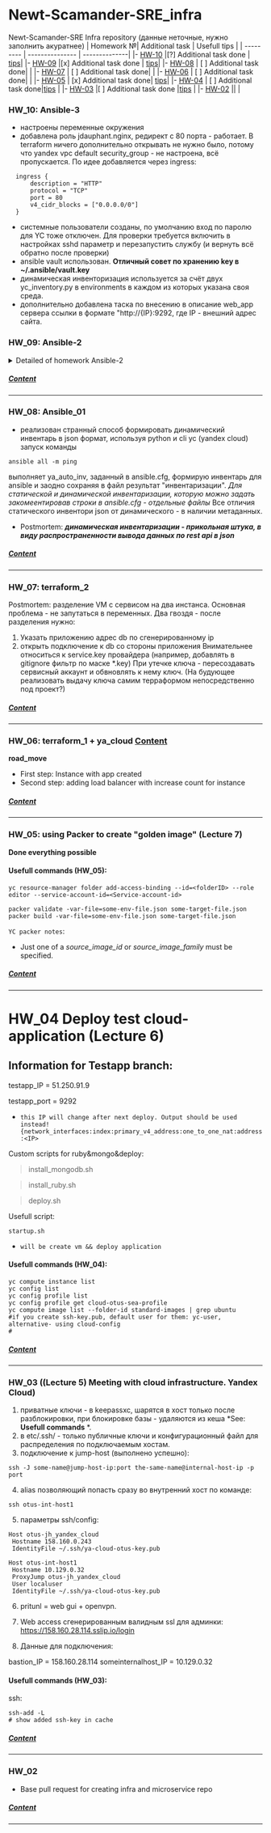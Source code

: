 # Newt-Scamander-SRE_infra
Newt-Scamander-SRE Infra repository
(данные неточные, нужно заполнить акуратнее)
| Homework №| Additional task  | Usefull tips |
| --------- | --------------- | --------------|
|- [HW-10](#hw_09-ansible-3) |[?] Additional task done | [tips]()|
|- [HW-09](#hw_09-ansible-2) |[x] Additional task done | [tips]()|
|- [HW-08](#hw_08-ansible_01) | [ ] Additional task done| |
|- [HW-07](#hw_07-terraform_2) | [ ] Additional task done| |
|- [HW-06](#hw_06-terraform_1--ya_cloud) | [ ] Additional task done| |
|- [HW-05](#hw_05-using-packer-to-create-golden-image-lecture-7) | [x] Additional task done| [tips](#usefull-commands-hw_05)|
|- [HW-04](#hw_04-deploy-test-cloud-application-lecture-6) | [ ] Additional task done|[tips](#usefull-commands-hw_04) |
|- [HW-03](#hw_03-lecture-5-meeting-with-cloud-infrastructure-yandex-cloud) |[ ] Additional task done |[tips](#usefull-commands-hw_03) |
|- [HW-02](#hw_02) || |

### HW_10: Ansible-3
- настроены переменные окружения
- добавлена роль jdauphant.nginx, редирект с 80 порта - работает. В terraform ничего дополнительно открывать не нужно было, потому что
yandex vpc default security_group - не настроена, всё пропускается. По идее добавляется через ingress:
```
  ingress {
      description = "HTTP"
      protocol = "TCP"
      port = 80
      v4_cidr_blocks = ["0.0.0.0/0"]
  }
```
- системные пользователи созданы, по умолчанию вход по паролю для YC тоже отключен. Для проверки требуется включить в настройках sshd параметр и перезапустить службу (и вернуть всё обратно после проверки)
- ansible vault использован. **Отличный совет по хранению key в ~/.ansible/vault.key**
- динамическая инвенторизация используется за счёт двух yc_inventory.py в environments в каждом из которых указана своя среда.
- дополнительно добавлена таска по внесению в описание web_app сервера ссылки в формате "http://{IP}:9292, где IP - внешний адрес сайта.

### HW_09: Ansible-2
<details>
<summary> Detailed of homework Ansible-2 </summary>
- Задание выполнено в полном объеме, включая "*"
packer-ом пересобраны образы дисков.
после раскатки terraformom stage, запуском ansible-playboook докатываются настройки.
имена хостов, ip в том числе внутренний ip базы - задаются через переменные собираемые через динамик инвентори.

*про keyed_groups - непонятно немного - походу просто какие-то комьюнити скрипты для формирования динамических групп.

*При запуске следить за состоянием keepasxc, который при блокировке выгружает ключи из агента!*
</details>

##### [Content](#newt-scamander-sre_infra)
----

### HW_08: Ansible_01
- реализован странный способ формировать динамический инвентарь в json формат, используя python и cli yc (yandex cloud)
запуск команды
```
ansible all -m ping
```
выполняет ya_auto_inv, заданный в ansible.cfg, формирую инвентарь для ansible и заодно сохраняя в файл результат "инвентаризации".
*Для статической и динамической инвентаризации, которую можно задать закомеентировав строки в ansible.cfg - отдельные файлы*
 Все отличия статического инвентори json от динамического - в наличии метаданных.
- Postmortem:
 ***динамическая инвентаризации - прикольная штука, в виду распространенности вывода данных по rest api в json***

##### [Content](#newt-scamander-sre_infra)
----

### HW_07: terraform_2
Postmortem:
разделение VM c сервисом на два инстанса.
Основная проблема - не запутаться в переменных.
Два гвоздя - после разделения нужно:
1) Указать приложению адрес db по сгенерированному ip
2) открыть подключение к db со стороны приложения
Внимательнее относиться к service.key провайдера (например, добавлять в gitignore фильтр по маске *.key)
При утечке ключа - пересоздавать сервисный аккаунт и обвновлять к нему ключ.
(На будующее реализовать выдачу ключа самим терраформом непосредственно под проект?)

##### [Content](#newt-scamander-sre_infra)
----

### HW_06: terraform_1 + ya_cloud [Content](#newt-scamander-sre_infra)
**road_move**
- First step: Instance with app created
- Second step: adding load balancer with increase count for instance

##### [Content](#newt-scamander-sre_infra)
----

### HW_05: using Packer to create "golden image" (Lecture 7)
**Done everything possible**

#### Usefull commands (HW_05):

```
yc resource-manager folder add-access-binding --id=<folderID> --role editor --service-account-id=<Service-account-id>

```
```
packer validate -var-file=some-env-file.json some-target-file.json
packer build -var-file=some-env-file.json some-target-file.json
```



`YC packer notes`:
- Just one of a *source_image_id*  or *source_image_family* must be specified.

##### [Content](#newt-scamander-sre_infra)
----

# HW_04 Deploy test cloud-application (Lecture 6)

## Information for Testapp branch:
testapp_IP = 51.250.91.9

testapp_port = 9292
- `this IP will change after next deploy. Output should be used instead! {network_interfaces:index:primary_v4_address:one_to_one_nat:address:<IP>`


Custom scripts for ruby&mongo&deploy:
> install_mongodb.sh

> install_ruby.sh

> deploy.sh


Usefull script:
```
startup.sh
```
- `will be create vm && deploy application`

#### Usefull commands (HW_04):
```
yc compute instance list
yc config list
yc config profile list
yc config profile get cloud-otus-sea-profile
yc compute image list --folder-id standard-images | grep ubuntu
#if you create ssh-key.pub, default user for them: yc-user,
alternative- using cloud-config
#
```
##### [Content](#newt-scamander-sre_infra)
----

### HW_03 ((Lecture 5) Meeting with cloud infrastructure. Yandex Cloud)

1. приватные ключи - в keepassxc, шарятся в хост только после разблокировки, при блокировке базы - удаляются из кеша  *See: **Usefull commands** *.
2. в etc/.ssh/ - только публичные ключи и конфигурационный файл для распределения по подключаемым хостам.
3. подключение к jump-host (выполнено успешно):
```
ssh -J some-name@jump-host-ip:port the-same-name@internal-host-ip -p port
```


4. alias позволяющий попасть сразу во внутренний хост по команде:
```
ssh otus-int-host1
```

5. параметры ssh/config:
```
Host otus-jh_yandex_cloud
 Hostname 158.160.0.243
 IdentityFile ~/.ssh/ya-cloud-otus-key.pub

Host otus-int-host1
 Hostname 10.129.0.32
 ProxyJump otus-jh_yandex_cloud
 User localuser
 IdentityFile ~/.ssh/ya-cloud-otus-key.pub
```
6. pritunl = web gui + openvpn.

7. Web access сгенерированным валидным ssl для админки:
https://158.160.28.114.sslip.io/login

8.  Данные для подключения:

bastion_IP = 158.160.28.114
someinternalhost_IP = 10.129.0.32

#### Usefull commands (HW_03):

ssh:

```
ssh-add -L
# show added ssh-key in cache
```
##### [Content](#newt-scamander-sre_infra)
----
### HW_02
- Base pull request for creating infra and microservice repo
##### [Content](#newt-scamander-sre_infra)
----